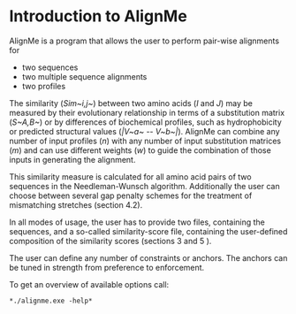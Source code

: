 # Introduction to AlignMe

AlignMe is a program that allows the user to perform pair-wise alignments for
- two sequences 
- two multiple sequence alignments
- two profiles

The similarity (*Sim~i,j~*) between two amino acids (*I* and *J*) may be
measured by their evolutionary relationship in terms of a substitution
matrix (*S~A,B~*) or by differences of biochemical profiles, such as
hydrophobicity or predicted structural values (*\|V~a~ -- V~b~\|*).
AlignMe can combine any number of input profiles (*n*)
with any number of input substitution matrices (*m*) and can use different weights
(*w*) to guide the combination of those inputs in generating the alignment. 

This similarity measure is calculated for all amino acid pairs of two
sequences in the Needleman-Wunsch algorithm. Additionally the user can
choose between several gap penalty schemes for the treatment of
mismatching stretches (section 4.2).

In all modes of usage, the user has to provide two files, containing the
sequences, and a so-called similarity-score file, containing the
user-defined composition of the similarity scores (sections 3 and 5 ).

The user can define any number of constraints or anchors. The anchors can be tuned 
in strength from preference to enforcement.

To get an overview of available options call:

`*./alignme.exe -help*`


